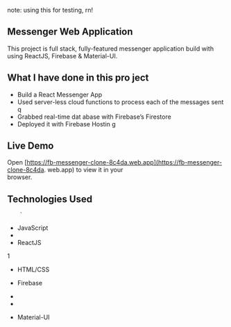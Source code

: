 note: using this for testing, rn!

## Messenger Web Application 

This project is full stack, fully-featured messenger application build with using ReactJS, Firebase & Material-UI.

                
## What I have done in this pro ject          

- Build a React Messenger App     
- Used server-less cloud functions to process each of the messages sent           q    
- Grabbed real-time dat abase        with Firebase’s Firestore          
- Deployed it with Firebase Hostin    g                        
                  
## Live Demo                                                                                                                                                             
Open [https://fb-messenger-clone-8c4da.web.app](https://fb-messenger-clone-8c4da. 
web.app) to view it in your     
browser.                          
                    
## Technologies Used                                
                
     
                    
          
        `                                       
            
            
                                                                                                                                                            
- JavaScript                                          
-   
- ReactJS                   


1                          
            
                        



- HTML/CSS


- Firebase
- 
- 



- Material-UI


